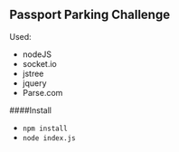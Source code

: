 Passport Parking Challenge
-------------------

Used:

- nodeJS
- socket.io
- jstree
- jquery
- Parse.com

####Install
 
- `npm install` 
- `node index.js`
